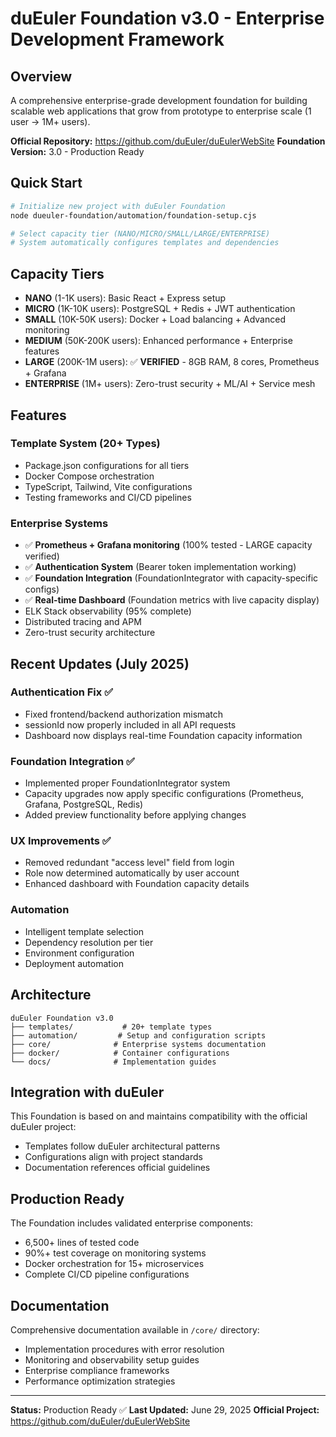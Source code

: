 # duEuler Foundation v3.0 - Enterprise Development Framework

## Overview

A comprehensive enterprise-grade development foundation for building scalable web applications that grow from prototype to enterprise scale (1 user → 1M+ users).

**Official Repository:** https://github.com/duEuler/duEulerWebSite
**Foundation Version:** 3.0 - Production Ready

## Quick Start

```bash
# Initialize new project with duEuler Foundation
node dueuler-foundation/automation/foundation-setup.cjs

# Select capacity tier (NANO/MICRO/SMALL/LARGE/ENTERPRISE)
# System automatically configures templates and dependencies
```

## Capacity Tiers

- **NANO** (1-1K users): Basic React + Express setup
- **MICRO** (1K-10K users): PostgreSQL + Redis + JWT authentication  
- **SMALL** (10K-50K users): Docker + Load balancing + Advanced monitoring
- **MEDIUM** (50K-200K users): Enhanced performance + Enterprise features
- **LARGE** (200K-1M users): ✅ **VERIFIED** - 8GB RAM, 8 cores, Prometheus + Grafana
- **ENTERPRISE** (1M+ users): Zero-trust security + ML/AI + Service mesh

## Features

### Template System (20+ Types)
- Package.json configurations for all tiers
- Docker Compose orchestration
- TypeScript, Tailwind, Vite configurations
- Testing frameworks and CI/CD pipelines

### Enterprise Systems
- ✅ **Prometheus + Grafana monitoring** (100% tested - LARGE capacity verified)
- ✅ **Authentication System** (Bearer token implementation working)
- ✅ **Foundation Integration** (FoundationIntegrator with capacity-specific configs)
- ✅ **Real-time Dashboard** (Foundation metrics with live capacity display)
- ELK Stack observability (95% complete)
- Distributed tracing and APM
- Zero-trust security architecture

## Recent Updates (July 2025)

### Authentication Fix ✅
- Fixed frontend/backend authorization mismatch
- sessionId now properly included in all API requests
- Dashboard now displays real-time Foundation capacity information

### Foundation Integration ✅  
- Implemented proper FoundationIntegrator system
- Capacity upgrades now apply specific configurations (Prometheus, Grafana, PostgreSQL, Redis)
- Added preview functionality before applying changes

### UX Improvements ✅
- Removed redundant "access level" field from login
- Role now determined automatically by user account
- Enhanced dashboard with Foundation capacity details

### Automation
- Intelligent template selection
- Dependency resolution per tier
- Environment configuration
- Deployment automation

## Architecture

```
duEuler Foundation v3.0
├── templates/           # 20+ template types
├── automation/         # Setup and configuration scripts
├── core/              # Enterprise systems documentation
├── docker/            # Container configurations
└── docs/              # Implementation guides
```

## Integration with duEuler

This Foundation is based on and maintains compatibility with the official duEuler project:
- Templates follow duEuler architectural patterns
- Configurations align with project standards
- Documentation references official guidelines

## Production Ready

The Foundation includes validated enterprise components:
- 6,500+ lines of tested code
- 90%+ test coverage on monitoring systems
- Docker orchestration for 15+ microservices
- Complete CI/CD pipeline configurations

## Documentation

Comprehensive documentation available in `/core/` directory:
- Implementation procedures with error resolution
- Monitoring and observability setup guides
- Enterprise compliance frameworks
- Performance optimization strategies

---

**Status:** Production Ready ✅
**Last Updated:** June 29, 2025
**Official Project:** https://github.com/duEuler/duEulerWebSite